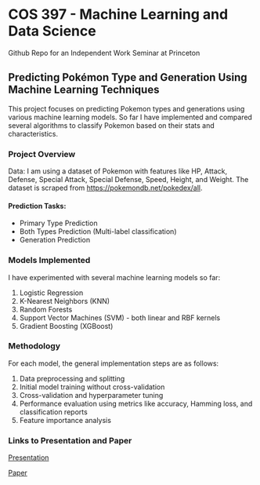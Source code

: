 # COS 397 - Machine Learning and Data Science 
Github Repo for an Independent Work Seminar at Princeton

## Predicting Pokémon Type and Generation Using Machine Learning Techniques 
This project focuses on predicting Pokemon types and generations using various machine learning models. So far I have implemented and compared several algorithms to classify Pokemon based on their stats and characteristics.
### Project Overview
Data: I am using a dataset of Pokemon with features like HP, Attack, Defense, Special Attack, Special Defense, Speed, Height, and Weight. The dataset is scraped from https://pokemondb.net/pokedex/all. 

#### Prediction Tasks:
- Primary Type Prediction
- Both Types Prediction (Multi-label classification)
- Generation Prediction

### Models Implemented
I have experimented with several machine learning models so far:
1. Logistic Regression
2. K-Nearest Neighbors (KNN)
3. Random Forests
4. Support Vector Machines (SVM) - both linear and RBF kernels
5. Gradient Boosting (XGBoost)

### Methodology
For each model, the general implementation steps are as follows:
1. Data preprocessing and splitting
2. Initial model training without cross-validation
3. Cross-validation and hyperparameter tuning
4. Performance evaluation using metrics like accuracy, Hamming loss, and classification reports
5. Feature importance analysis

### Links to Presentation and Paper

[Presentation](https://docs.google.com/presentation/d/1lvn_X2YDKrxh98rJ1b5Sf_VTFWAOEyn3QLPu3w5grqI/edit?usp=sharing)

[Paper](https://drive.google.com/file/d/1Uo3hL6efKodFSBFrzdvcOWCQvabNWQxu/view?usp=sharing)
